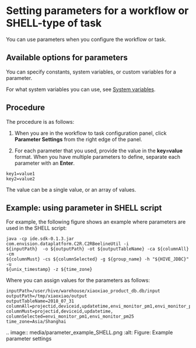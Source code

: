 # Setting parameters for a workflow or SHELL-type of task

You can use parameters when you configure the workflow or task.

## Available options for parameters
You can specify constants, system variables, or custom variables for a parameter.

For what system variables you can use, see [System variables](system_variables).

## Procedure

The procedure is as follows:

1. When you are in the workflow to task configuration panel, click **Parameter Settings** from the right edge of the panel.

2. For each parameter that you used, provide the value in the **key=value** format. When you have multiple parameters to define, separate each parameter with an **Enter**.

```
key1=value1
key2=value2
```

The value can be a single value, or an array of values.
<!--Vivian: @weiwei, please list the syntax how to set value array-->

## Example: using parameter in SHELL script

For example, the following figure shows an example where parameters are used  in the SHELL script:

```
java -cp ide.sdk-0.1.3.jar com.envision.dataplatform.C2R.C2RBeelineUtil -i
${inputPath}  -o ${outputPath} -ot ${outputTableName} -ca ${columnAll} -cm
${columnMust} -cs ${columnSelected} -g ${group_name} -h "${HIVE_JDBC}" -u
${unix_timestamp} -z ${time_zone}
```

Where you can assign values for the parameters as follows:

```
inputPath=/user/hive/warehouse/xiaoxiao_product_db.db/input
outputPath=/tmp/xiaoxiao/output
outputTableName=2018_07_31
columnAll=projectid,deviceid,updatetime,envi_monitor_pm1,envi_monitor_pm25
columnMust=projectid,deviceid,updatetime,
columnSelected=envi_monitor_pm1,envi_monitor_pm25
time_zone=Asia/Shanghai
```

.. image:: media/parameter_example_SHELL.png
   :alt: Figure: Example parameter settings

<!--end-->
